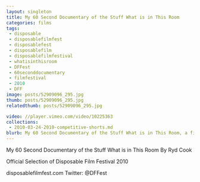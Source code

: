 ```yaml
---
layout: singleton
title: My 60 Second Documentary of the Stuff What is in This Room
categories: films
tags:
 - disposable
 - disposablefilmfest
 - disposablefest
 - disposablefilm
 - disposablefilmfestival
 - whatisinthisroom
 - DFFest
 - 60seconddocumentary
 - filmfestival
 - 2010
 - DFF
image: posts/52909096_295.jpg
thumb: posts/52909096_295.jpg
relatedthumb: posts/52909096_295.jpg

video: //player.vimeo.com/video/10225363
collections:
 - 2010-03-24-2010-competitive-shorts.md
blurb: My 60 Second Documentary of the Stuff What is in This Room, a film by Ryd Cook.
---
```


My 60 Second Documentary of the Stuff What is in This Room
By Ryd Cook

Official Selection of Disposable Film Festival 2010

disposablefilmfest.com
Twitter: @DFFest